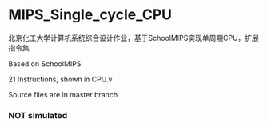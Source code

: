 # MIPS_Single_cycle_CPU
北京化工大学计算机系统综合设计作业，基于SchoolMIPS实现单周期CPU，扩展指令集

Based on SchoolMIPS

21 Instructions, shown in CPU.v

Source files are in master branch
### NOT simulated
